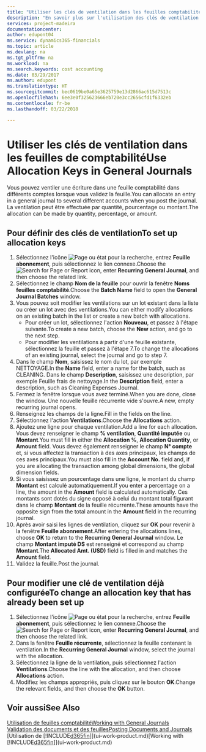 ```yaml
---
title: "Utiliser les clés de ventilation dans les feuilles comptabilité | Microsoft Docs"
description: "En savoir plus sur l'utilisation des clés de ventilation dans les feuilles."
services: project-madeira
documentationcenter: 
author: edupont04
ms.service: dynamics365-financials
ms.topic: article
ms.devlang: na
ms.tgt_pltfrm: na
ms.workload: na
ms.search.keywords: cost accounting
ms.date: 03/29/2017
ms.author: edupont
ms.translationtype: HT
ms.sourcegitcommit: bec0619be0a65e3625759e13d2866ac615d7513c
ms.openlocfilehash: 6ee3e0f325623666eb720e3cc2656cfd1f6332eb
ms.contentlocale: fr-be
ms.lasthandoff: 03/22/2018

---
```

# <a name="use-allocation-keys-in-general-journals"></a><span data-ttu-id="710ab-103">Utiliser les clés de ventilation dans les feuilles de comptabilité</span><span class="sxs-lookup"><span data-stu-id="710ab-103">Use Allocation Keys in General Journals</span></span>
<span data-ttu-id="710ab-104">Vous pouvez ventiler une écriture dans une feuille comptabilité dans différents comptes lorsque vous validez la feuille.</span><span class="sxs-lookup"><span data-stu-id="710ab-104">You can allocate an entry in a general journal to several different accounts when you post the journal.</span></span> <span data-ttu-id="710ab-105">La ventilation peut être effectuée par quantité, pourcentage ou montant.</span><span class="sxs-lookup"><span data-stu-id="710ab-105">The allocation can be made by quantity, percentage, or amount.</span></span>

## <a name="to-set-up-allocation-keys"></a><span data-ttu-id="710ab-106">Pour définir des clés de ventilation</span><span class="sxs-lookup"><span data-stu-id="710ab-106">To set up allocation keys</span></span>
1. <span data-ttu-id="710ab-107">Sélectionnez l'icône ![Page ou état pour la recherche](media/ui-search/search_small.png "Page ou état pour la recherche"), entrez **Feuille abonnement**, puis sélectionnez le lien connexe.</span><span class="sxs-lookup"><span data-stu-id="710ab-107">Choose the ![Search for Page or Report](media/ui-search/search_small.png "Search for Page or Report icon") icon, enter **Recurring General Journal**, and then choose the related link.</span></span>
2. <span data-ttu-id="710ab-108">Sélectionnez le champ **Nom de la feuille** pour ouvrir la fenêtre **Noms feuilles comptabilité**.</span><span class="sxs-lookup"><span data-stu-id="710ab-108">Choose the **Batch Name** field to open the **General Journal Batches** window.</span></span>
3. <span data-ttu-id="710ab-109">Vous pouvez soit modifier les ventilations sur un lot existant dans la liste ou créer un lot avec des ventilations.</span><span class="sxs-lookup"><span data-stu-id="710ab-109">You can either modify allocations on an existing batch in the list or create a new batch with allocations.</span></span>
   * <span data-ttu-id="710ab-110">Pour créer un lot, sélectionnez l'action **Nouveau**, et passez à l'étape suivante.</span><span class="sxs-lookup"><span data-stu-id="710ab-110">To create a new batch, choose the **New** action, and go to the next step.</span></span>
   * <span data-ttu-id="710ab-111">Pour modifier les ventilations à partir d'une feuille existante, sélectionnez la feuille et passez à l'étape 7.</span><span class="sxs-lookup"><span data-stu-id="710ab-111">To change the allocations of an existing journal, select the journal and go to step 7.</span></span>    
4. <span data-ttu-id="710ab-112">Dans le champ **Nom**, saisissez le nom du lot, par exemple NETTOYAGE.</span><span class="sxs-lookup"><span data-stu-id="710ab-112">In the **Name** field, enter a name for the batch, such as CLEANING.</span></span> <span data-ttu-id="710ab-113">Dans le champ **Description**, saisissez une description, par exemple Feuille frais de nettoyage.</span><span class="sxs-lookup"><span data-stu-id="710ab-113">In the **Description** field, enter a description, such as Cleaning Expenses Journal.</span></span>
5. <span data-ttu-id="710ab-114">Fermez la fenêtre lorsque vous avez terminé.</span><span class="sxs-lookup"><span data-stu-id="710ab-114">When you are done, close the window.</span></span> <span data-ttu-id="710ab-115">Une nouvelle feuille récurrente vide s'ouvre.</span><span class="sxs-lookup"><span data-stu-id="710ab-115">A new, empty recurring journal opens.</span></span>
6. <span data-ttu-id="710ab-116">Renseignez les champs de la ligne.</span><span class="sxs-lookup"><span data-stu-id="710ab-116">Fill in the fields on the line.</span></span>
7. <span data-ttu-id="710ab-117">Sélectionnez l'action **Ventilations**.</span><span class="sxs-lookup"><span data-stu-id="710ab-117">Choose the **Allocations** action.</span></span>
8. <span data-ttu-id="710ab-118">Ajoutez une ligne pour chaque ventilation.</span><span class="sxs-lookup"><span data-stu-id="710ab-118">Add a line for each allocation.</span></span> <span data-ttu-id="710ab-119">Vous devez renseigner le champ **% ventilation**, **Quantité imputée** ou **Montant**.</span><span class="sxs-lookup"><span data-stu-id="710ab-119">You must fill in either the **Allocation %**, **Allocation Quantity**, or **Amount** field.</span></span> <span data-ttu-id="710ab-120">Vous devez également renseigner le champ **N° compte** et, si vous affectez la transaction à des axes principaux, les champs de ces axes principaux.</span><span class="sxs-lookup"><span data-stu-id="710ab-120">You must also fill in the **Account No.** field and, if you are allocating the transaction among global dimensions, the global dimension fields.</span></span>
9. <span data-ttu-id="710ab-121">Si vous saisissez un pourcentage dans une ligne, le montant du champ **Montant** est calculé automatiquement.</span><span class="sxs-lookup"><span data-stu-id="710ab-121">If you enter a percentage on a line, the amount in the **Amount** field is calculated automatically.</span></span> <span data-ttu-id="710ab-122">Ces montants sont dotés du signe opposé à celui du montant total figurant dans le champ **Montant** de la feuille récurrente.</span><span class="sxs-lookup"><span data-stu-id="710ab-122">These amounts have the opposite sign from the total amount in the **Amount** field in the recurring journal.</span></span>
10. <span data-ttu-id="710ab-123">Après avoir saisi les lignes de ventilation, cliquez sur **OK** pour revenir à la fenêtre **Feuille abonnement**.</span><span class="sxs-lookup"><span data-stu-id="710ab-123">After entering the allocations lines, choose **OK** to return to the **Recurring General Journal** window.</span></span> <span data-ttu-id="710ab-124">Le champ **Montant imputé DS** est renseigné et correspond au champ **Montant**.</span><span class="sxs-lookup"><span data-stu-id="710ab-124">The **Allocated Amt. (USD)** field is filled in and matches the **Amount** field.</span></span>
11. <span data-ttu-id="710ab-125">Validez la feuille.</span><span class="sxs-lookup"><span data-stu-id="710ab-125">Post the journal.</span></span>

## <a name="to-change-an-allocation-key-that-has-already-been-set-up"></a><span data-ttu-id="710ab-126">Pour modifier une clé de ventilation déjà configurée</span><span class="sxs-lookup"><span data-stu-id="710ab-126">To change an allocation key that has already been set up</span></span>
1. <span data-ttu-id="710ab-127">Sélectionnez l'icône ![Page ou état pour la recherche](media/ui-search/search_small.png "Page ou état pour la recherche"), entrez **Feuille abonnement**, puis sélectionnez le lien connexe.</span><span class="sxs-lookup"><span data-stu-id="710ab-127">Choose the ![Search for Page or Report](media/ui-search/search_small.png "Search for Page or Report icon") icon, enter **Recurring General Journal**, and then choose the related link.</span></span>
2. <span data-ttu-id="710ab-128">Dans la fenêtre **Feuille récurrente**, sélectionnez la feuille contenant la ventilation.</span><span class="sxs-lookup"><span data-stu-id="710ab-128">In the **Recurring General Journal** window, select the journal with the allocation.</span></span>
3. <span data-ttu-id="710ab-129">Sélectionnez la ligne de la ventilation, puis sélectionnez l'action **Ventilations**.</span><span class="sxs-lookup"><span data-stu-id="710ab-129">Choose the line with the allocation, and then choose **Allocations** action.</span></span>
4. <span data-ttu-id="710ab-130">Modifiez les champs appropriés, puis cliquez sur le bouton **OK**.</span><span class="sxs-lookup"><span data-stu-id="710ab-130">Change the relevant fields, and then choose the **OK** button.</span></span>

## <a name="see-also"></a><span data-ttu-id="710ab-131">Voir aussi</span><span class="sxs-lookup"><span data-stu-id="710ab-131">See Also</span></span>
[<span data-ttu-id="710ab-132">Utilisation de feuilles comptabilité</span><span class="sxs-lookup"><span data-stu-id="710ab-132">Working with General Journals</span></span>](ui-work-general-journals.md)  
[<span data-ttu-id="710ab-133">Validation des documents et des feuilles</span><span class="sxs-lookup"><span data-stu-id="710ab-133">Posting Documents and Journals</span></span>](ui-post-documents-journals.md)  
<span data-ttu-id="710ab-134">[Utilisation de [!INCLUDE[d365fin](includes/d365fin_md.md)]](ui-work-product.md)</span><span class="sxs-lookup"><span data-stu-id="710ab-134">[Working with [!INCLUDE[d365fin](includes/d365fin_md.md)]](ui-work-product.md)</span></span>

